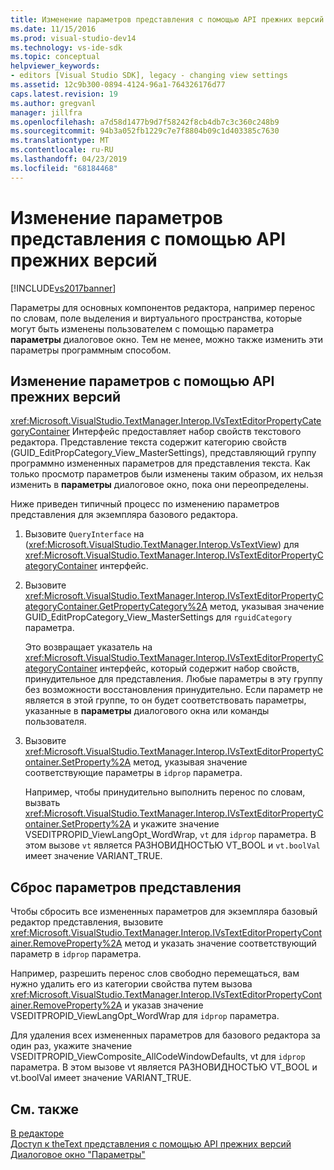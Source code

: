 ```yaml
---
title: Изменение параметров представления с помощью API прежних версий | Документация Майкрософт
ms.date: 11/15/2016
ms.prod: visual-studio-dev14
ms.technology: vs-ide-sdk
ms.topic: conceptual
helpviewer_keywords:
- editors [Visual Studio SDK], legacy - changing view settings
ms.assetid: 12c9b300-0894-4124-96a1-764326176d77
caps.latest.revision: 19
ms.author: gregvanl
manager: jillfra
ms.openlocfilehash: a7d58d1477b9d7f58242f8cb4db7c3c360c248b9
ms.sourcegitcommit: 94b3a052fb1229c7e7f8804b09c1d403385c7630
ms.translationtype: MT
ms.contentlocale: ru-RU
ms.lasthandoff: 04/23/2019
ms.locfileid: "68184468"
---
```

# <a name="changing-view-settings-by-using-the-legacy-api"></a>Изменение параметров представления с помощью API прежних версий
[!INCLUDE[vs2017banner](../includes/vs2017banner.md)]

Параметры для основных компонентов редактора, например перенос по словам, поле выделения и виртуального пространства, которые могут быть изменены пользователем с помощью параметра **параметры** диалоговое окно. Тем не менее, можно также изменить эти параметры программным способом.  
  
## <a name="changing-settings-by-using-the-legacy-api"></a>Изменение параметров с помощью API прежних версий  
 <xref:Microsoft.VisualStudio.TextManager.Interop.IVsTextEditorPropertyCategoryContainer> Интерфейс предоставляет набор свойств текстового редактора. Представление текста содержит категорию свойств (GUID_EditPropCategory_View_MasterSettings), представляющий группу программно измененных параметров для представления текста. Как только просмотр параметров были изменены таким образом, их нельзя изменить в **параметры** диалоговое окно, пока они переопределены.  
  
 Ниже приведен типичный процесс по изменению параметров представления для экземпляра базового редактора.  
  
1. Вызовите `QueryInterface` на (<xref:Microsoft.VisualStudio.TextManager.Interop.VsTextView>) для <xref:Microsoft.VisualStudio.TextManager.Interop.IVsTextEditorPropertyCategoryContainer> интерфейс.  
  
2. Вызовите <xref:Microsoft.VisualStudio.TextManager.Interop.IVsTextEditorPropertyCategoryContainer.GetPropertyCategory%2A> метод, указывая значение GUID_EditPropCategory_View_MasterSettings для `rguidCategory` параметра.  
  
     Это возвращает указатель на <xref:Microsoft.VisualStudio.TextManager.Interop.IVsTextEditorPropertyCategoryContainer> интерфейс, который содержит набор свойств, принудительное для представления. Любые параметры в эту группу без возможности восстановления принудительно. Если параметр не является в этой группе, то он будет соответствовать параметры, указанные в **параметры** диалогового окна или команды пользователя.  
  
3. Вызовите <xref:Microsoft.VisualStudio.TextManager.Interop.IVsTextEditorPropertyContainer.SetProperty%2A> метод, указывая значение соответствующие параметры в `idprop` параметра.  
  
     Например, чтобы принудительно выполнить перенос по словам, вызвать <xref:Microsoft.VisualStudio.TextManager.Interop.IVsTextEditorPropertyContainer.SetProperty%2A> и укажите значение VSEDITPROPID_ViewLangOpt_WordWrap, `vt` для `idprop` параметра. В этом вызове `vt` является РАЗНОВИДНОСТЬЮ VT_BOOL и `vt.boolVal` имеет значение VARIANT_TRUE.  
  
## <a name="resetting-changed-view-settings"></a>Сброс параметров представления  
 Чтобы сбросить все измененных параметров для экземпляра базовый редактор представления, вызовите <xref:Microsoft.VisualStudio.TextManager.Interop.IVsTextEditorPropertyContainer.RemoveProperty%2A> метод и указать значение соответствующий параметр в `idprop` параметра.  
  
 Например, разрешить перенос слов свободно перемещаться, вам нужно удалить его из категории свойства путем вызова <xref:Microsoft.VisualStudio.TextManager.Interop.IVsTextEditorPropertyContainer.RemoveProperty%2A> и указав значение VSEDITPROPID_ViewLangOpt_WordWrap для `idprop` параметра.  
  
 Для удаления всех измененных параметров для базового редактора за один раз, укажите значение VSEDITPROPID_ViewComposite_AllCodeWindowDefaults, vt для `idprop` параметра. В этом вызове vt является РАЗНОВИДНОСТЬЮ VT_BOOL и vt.boolVal имеет значение VARIANT_TRUE.  
  
## <a name="see-also"></a>См. также  
 [В редакторе](../extensibility/inside-the-core-editor.md)   
 [Доступ к theText представления с помощью API прежних версий](../extensibility/accessing-thetext-view-by-using-the-legacy-api.md)   
 [Диалоговое окно "Параметры"](../ide/reference/options-dialog-box-visual-studio.md)
